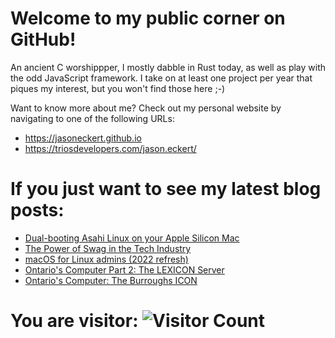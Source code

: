 # Welcome to my public corner on GitHub! 
An ancient C worshippper, I mostly dabble in Rust today, as well as play with the odd JavaScript framework.
I take on at least one project per year that piques my interest, but you won't find those here ;-)

Want to know more about me? Check out my personal website by navigating to one of the following URLs:
- https://jasoneckert.github.io
- https://triosdevelopers.com/jason.eckert/

<!--
**jasoneckert/jasoneckert** is a ✨ _special_ ✨ repository because its `README.md` (this file) appears on your GitHub profile.

Here are some ideas to get you started:

- 🔭 I’m currently working on ...
- 🌱 I’m currently learning ...
- 👯 I’m looking to collaborate on ...
- 🤔 I’m looking for help with ...
- 💬 Ask me about ...
- 📫 How to reach me: ...
- 😄 Pronouns: ...
- ⚡ Fun fact: ...
-->

# If you just want to see my latest blog posts:
<!-- BLOG-POST-LIST:START -->
- [Dual-booting Asahi Linux on your Apple Silicon Mac](https://jasoneckert.github.io/myblog/asahi-linux/)
- [The Power of Swag in the Tech Industry](https://jasoneckert.github.io/myblog/the-power-of-swag/)
- [macOS for Linux admins &lpar;2022 refresh&rpar;](https://jasoneckert.github.io/myblog/macos-for-linux-admins/)
- [Ontario&#39;s Computer Part 2: The LEXICON Server](https://jasoneckert.github.io/myblog/lexicon-computer/)
- [Ontario&#39;s Computer: The Burroughs ICON](https://jasoneckert.github.io/myblog/icon-computer/)
<!-- BLOG-POST-LIST:END -->

# You are visitor: ![Visitor Count](https://profile-counter.glitch.me/jasoneckert/count.svg)
